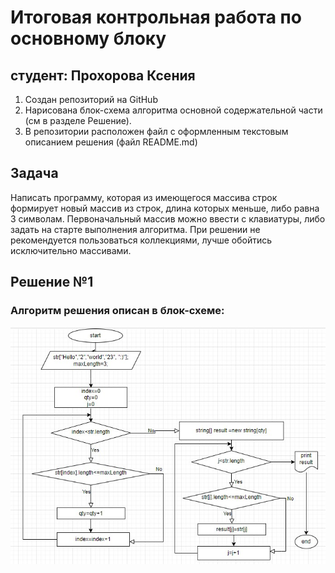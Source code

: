 # Итоговая контрольная работа по основному блоку
## студент: Прохорова Ксения

1. Создан репозиторий на GitHub 
2. Нарисована блок-схема алгоритма  основной содержательной части (см в разделе Решение).
3. В репозитории расположен файл с оформленным текстовым описанием решения (файл README.md)

## Задача

 Написать программу, которая из имеющегося массива строк формирует новый массив из строк, длина которых меньше, либо равна 3 символам. Первоначальный массив можно ввести с клавиатуры, либо задать на старте выполнения алгоритма. При решении не рекомендуется пользоваться коллекциями, лучше обойтись исключительно массивами.

## Решение №1
### Алгоритм решения описан в блок-схеме:
![блок-схема](picture.jpg)
